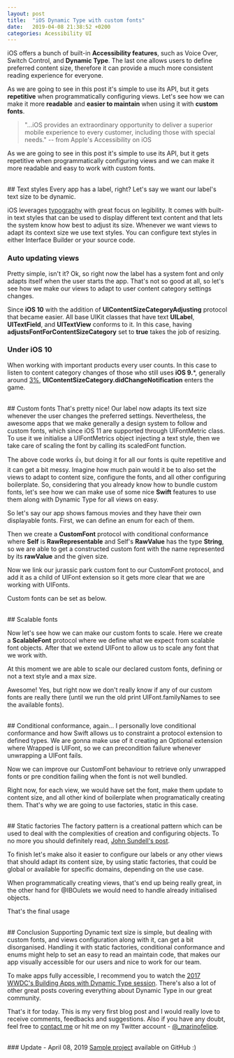 ```yaml
---
layout: post
title:  "iOS Dynamic Type with custom fonts"
date:   2019-04-08 21:38:52 +0200
categories: Acessibility UI
---
```

iOS offers a bunch of built-in **Accessibility features**, such as Voice Over, Switch Control, and **Dynamic Type**. The last one allows users to define preferred content size, therefore it can provide a much more consistent reading experience for everyone.

As we are going to see in this post it's simple to use its API, but it gets **repetitive** when programmatically configuring views. Let's see how we can make it more **readable** and **easier to maintain** when using it with **custom fonts**.

> "...iOS provides an extraordinary opportunity to deliver a superior mobile experience to every customer, including those with special needs."
> -- from Apple's Accessibility on iOS

As we are going to see in this post it's simple to use its API, but it gets repetitive when programmatically configuring views and we can make it more readable and easy to work with custom fonts.

<br>
## Text styles
Every app has a label, right? Let's say we want our label's text size to be dynamic.

<script src="https://gist.github.com/marinofelipe/5054e973aa9907a21b6a21c36da2dc13.js"></script>

iOS leverages [typography](https://developer.apple.com/design/human-interface-guidelines/ios/visual-design/typography/) with great focus on legibility. It comes with built-in text styles that can be used to display different text content and that lets the system know how best to adjust its size. Whenever we want views to adapt its context size we use text styles. You can configure text styles in either Interface Builder or your source code.

### Auto updating views
Pretty simple, isn't it? Ok, so right now the label has a system font and only adapts itself when the user starts the app. That's not so good at all, so let's see how we make our views to adapt to user content category settings changes.

<script src="https://gist.github.com/marinofelipe/850ae31e671bd9442d4f216b4e6c3b51.js"></script>

Since **iOS 10** with the addition of **UIContentSizeCategoryAdjusting** protocol that became easier. All base UIKit classes that have text **UILabel**, **UITextField**, and **UITextView** conforms to it. In this case, having **adjustsFontForContentSizeCategory** set to **true** takes the job of resizing.

### Under iOS 10
When working with important products every user counts. In this case to listen to content category changes of those who still uses **iOS 9.***, generally around [3%](http://gs.statcounter.com/ios-version-market-share/mobile-tablet/worldwide), **UIContentSizeCategory.didChangeNotification** enters the game.

<script src="https://gist.github.com/marinofelipe/8eef4cb83f8d3eda08843f0232d26595.js"></script>

<br>
## Custom fonts
That's pretty nice! Our label now adapts its text size whenever the user changes the preferred settings. Nevertheless, the awesome apps that we make generally a design system to follow and custom fonts, which since iOS 11 are supported through UIFontMetric class.
To use it we initialise a UIFontMetrics object injecting a text style, then we take care of scaling the font by calling its scaledFont function.

<script src="https://gist.github.com/marinofelipe/824d12a71f6f573e87197659ef616097.js"></script>

The above code works 👍, but doing it for all our fonts is quite repetitive and it can get a bit messy. Imagine how much pain would it be to also set the views to adapt to content size, configure the fonts, and all other configuring boilerplate. So, considering that you already know how to bundle custom fonts, let's see how we can make use of some nice **Swift** features to use them along with Dynamic Type for all views on easy.

So let's say our app shows famous movies and they have their own displayable fonts. First, we can define an enum for each of them.

<script src="https://gist.github.com/marinofelipe/8df29a0aedb3974d986c02899b5c624d.js"></script>

Then we create a **CustomFont** protocol with conditional conformance where **Self** is **RawRepresentable** and Self's **RawValue** has the type **String**, so we are able to get a constructed custom font with the name represented by its **rawValue** and the given size.

<script src="https://gist.github.com/marinofelipe/18d2b515e07ad5cc349b9e9ea8aa2b6f.js"></script>

Now we link our jurassic park custom font to our CustomFont protocol, and add it as a child of UIFont extension so it gets more clear that we are working with UIFonts.

<script src="https://gist.github.com/marinofelipe/fb7cd916e13ea3657eb1ee797515f142.js"></script>

Custom fonts can be set as below.

<script src="https://gist.github.com/marinofelipe/46012e19961e43ba931af18250ca9fbb.js"></script>

<br>
## Scalable fonts

Now let's see how we can make our custom fonts to scale.  Here we create a **ScalableFont** protocol where we define what we expect from scalable font objects. After that we extend UIFont to allow us to scale any font that we work with.

<script src="https://gist.github.com/marinofelipe/566cf6d7b379a02a1463561e935862bf.js"></script>

At this moment we are able to scale our declared custom fonts, defining or not a text style and a max size.

<script src="https://gist.github.com/marinofelipe/b065cbc959c59470e7d75ddfcf12aec0.js"></script>

Awesome! Yes, but right now we don't really know if any of our custom fonts are really there (until we run the old print UIFont.familyNames to see the available fonts).

<br>
## Conditional conformance, again...
I personally love conditional conformance and how Swift allows us to constraint a protocol extension to defined types. We are gonna make use of it creating an Optional extension where Wrapped is UIFont, so we can precondition failure whenever unwrapping a UIFont fails.

<script src="https://gist.github.com/marinofelipe/2f395766ac58b288d55fc08c79cd3fca.js"></script>

Now we can improve our CustomFont behaviour to retrieve only unwrapped fonts or pre condition failing when the font is not well bundled.

<script src="https://gist.github.com/marinofelipe/4d97fcdafc413e77eeb71544068bea9e.js"></script>

Right now, for each view, we would have set the font, make them update to content size, and all other kind of boilerplate when programatically creating them. That's why we are going to use factories, static in this case.

<br>
## Static factories
The factory pattern is a creational pattern which can be used to deal with the complexities of creation and configuring objects. To no more you should definitely read, <a href="https://www.swiftbysundell.com/posts/static-factory-methods-in-swift">John Sundell's post</a>.

To finish let's make also it easier to configure our labels or any other views that should adapt its content size, by using static factories, that could be global or available for specific domains, depending on the use case.

When programmatically creating views, that's end up being really great, in the other hand for @IBOulets we would need to handle already initialised objects.

<script src="https://gist.github.com/marinofelipe/8c314569ffc6f1783517da5b24830acf.js"></script>

That's the final usage

<script src="https://gist.github.com/marinofelipe/8ab48b7e75f61b1959702e35260b650d.js"></script>

<br>
## Conclusion
Supporting Dynamic text size is simple, but dealing with custom fonts, and views configuration along with it, can get a bit disorganised. Handling it with static factories, conditional conformance and enums might help to set an easy to read an maintain code, that makes our app visually accessible for our users and nice to work for our team.

To make apps fully accessible, I recommend you to watch the <a href="https://developer.apple.com/videos/play/wwdc2017/245/">2017 WWDC's Building Apps with Dynamic Type session</a>. There's also a lot of other great posts covering everything about Dynamic Type in our great community.

That's it for today. This is my very first blog post and I would really love to receive comments, feedbacks and suggestions. Also if you have any doubt, feel free to <a href="mailto:felipemarino91@gmail.com">contact me</a> or hit me on my Twitter account - <a href="https://www.twitter.com/_marinofelipe">@_marinofelipe</a>.

<br>
### Update - April 08, 2019
<a href="https://github.com/swiftmarino/dynamic-type-with-custom-fonts">Sample project</a> available on GitHub :)